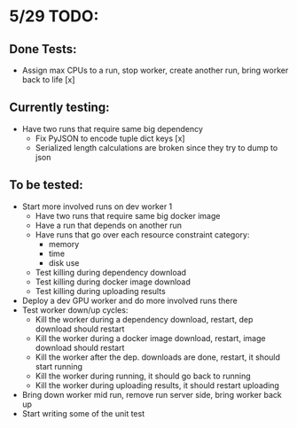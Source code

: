 # 5/29 TODO:
## Done Tests:
  - Assign max CPUs to a run, stop worker, create another run, bring worker back to life [x]


## Currently testing:
  - Have two runs that require same big dependency
    - Fix PyJSON to encode tuple dict keys [x]
    - Serialized length calculations are broken since they try to dump to json

## To be tested:
  - Start more involved runs on dev worker 1
    - Have two runs that require same big docker image
    - Have a run that depends on another run
    - Have runs that go over each resource constraint category:
      - memory
      - time
      - disk use
    - Test killing during dependency download
    - Test killing during docker image download
    - Test killing during uploading results
  - Deploy a dev GPU worker and do more involved runs there
  - Test worker down/up cycles:
    - Kill the worker during a dependency download, restart, dep download should restart
    - Kill the worker during a docker image download, restart, image download should restart
    - Kill the worker after the dep. downloads are done, restart, it should start running
    - Kill the worker during running, it should go back to running
    - Kill the worker during uploading results, it should restart uploading
  - Bring down worker mid run, remove run server side, bring worker back up
  - Start writing some of the unit test
